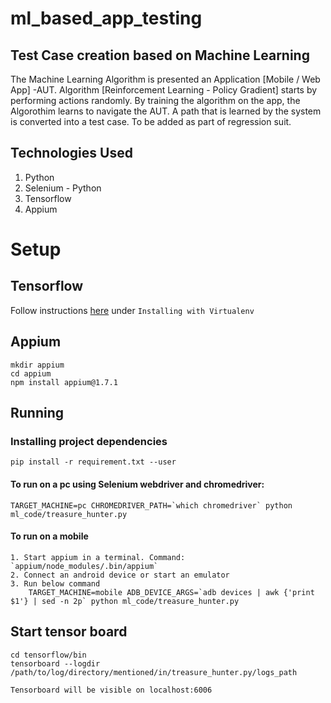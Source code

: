 # ml_based_app_testing

## Test Case creation based on Machine Learning

The Machine Learning Algorithm is presented an Application [Mobile / Web App] -AUT. Algorithm [Reinforcement Learning - Policy Gradient] starts by performing actions randomly. By training the algorithm on the app, the Algorothim learns to navigate the AUT. A path that is learned by the system is converted into a test case. To be added as part of regression suit.


## Technologies Used

1. Python
2. Selenium - Python
3. Tensorflow
4. Appium

# Setup

## Tensorflow

Follow instructions [here](https://www.tensorflow.org/install/install_mac) under `Installing with Virtualenv`

## Appium
```
mkdir appium
cd appium
npm install appium@1.7.1
```

## Running

### Installing project dependencies
    pip install -r requirement.txt --user

#### To run on a pc using Selenium webdriver and chromedriver:

    TARGET_MACHINE=pc CHROMEDRIVER_PATH=`which chromedriver` python ml_code/treasure_hunter.py

#### To run on a mobile 
```
1. Start appium in a terminal. Command: `appium/node_modules/.bin/appium`
2. Connect an android device or start an emulator
3. Run below command    
    TARGET_MACHINE=mobile ADB_DEVICE_ARGS=`adb devices | awk {'print $1'} | sed -n 2p` python ml_code/treasure_hunter.py
```   

## Start tensor board
```
cd tensorflow/bin 
tensorboard --logdir /path/to/log/directory/mentioned/in/treasure_hunter.py/logs_path

Tensorboard will be visible on localhost:6006
```
